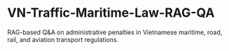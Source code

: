 # VN-Traffic-Maritime-Law-RAG-QA
RAG-based Q&amp;A on administrative penalties in Vietnamese maritime, road, rail, and aviation transport regulations.
